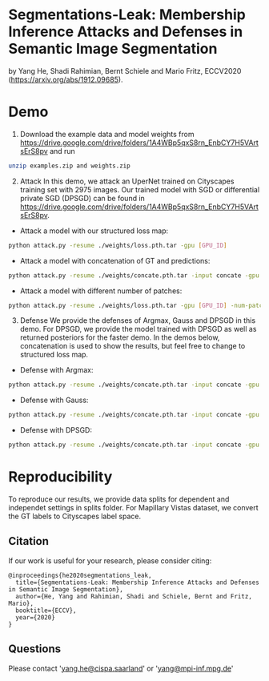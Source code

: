 # Segmentations-Leak: Membership Inference Attacks and Defenses in Semantic Image Segmentation
by Yang He, Shadi Rahimian, Bernt Schiele and Mario Fritz, ECCV2020 (https://arxiv.org/abs/1912.09685).

# Demo
1. Download the example data and model weights from https://drive.google.com/drive/folders/1A4WBp5qxS8rn_EnbCY7H5VArtsErS8pv and run
```bash
unzip examples.zip and weights.zip
```
2. Attack
In this demo, we attack an UperNet trained on Cityscapes training set with 2975 images. Our trained model with SGD or differential private SGD (DPSGD) can be found in 
https://drive.google.com/drive/folders/1A4WBp5qxS8rn_EnbCY7H5VArtsErS8pv.

- Attack a model with our structured loss map:
```bash
python attack.py -resume ./weights/loss.pth.tar -gpu [GPU_ID]
```
- Attack a model with concatenation of GT and predictions:
```bash
python attack.py -resume ./weights/concate.pth.tar -input concate -gpu [GPU_ID]
```
- Attack a model with different number of patches:
```bash
python attack.py -resume ./weights/loss.pth.tar -gpu [GPU_ID] -num-patch [NUM]
```

3. Defense
We provide the defenses of Argmax, Gauss and DPSGD in this demo. For DPSGD, we provide the model trained with DPSGD as well as returned posteriors for the faster demo. In the demos below, concatenation is used to show the results, but feel free to change to structured loss map.

- Defense with Argmax:
```bash
python attack.py -resume ./weights/concate.pth.tar -input concate -gpu [GPU_ID] -argmax
```

- Defense with Gauss:
```bash
python attack.py -resume ./weights/concate.pth.tar -input concate -gpu [GPU_ID] -gauss [STD_NOISE]
```

- Defense with DPSGD:
```bash
python attack.py -resume ./weights/concate.pth.tar -input concate -gpu [GPU_ID] -dpsgd
```

# Reproducibility
To reproduce our results, we provide data splits for dependent and independet settings in splits folder. For Mapillary Vistas dataset, we convert the GT labels to Cityscapes label space.

## Citation
If our work is useful for your research, please consider citing:

    @inproceedings{he2020segmentations_leak,
      title={Segmentations-Leak: Membership Inference Attacks and Defenses in Semantic Image Segmentation},
      author={He, Yang and Rahimian, Shadi and Schiele, Bernt and Fritz, Mario},
      booktitle={ECCV},
      year={2020}
    }

## Questions

Please contact 'yang.he@cispa.saarland' or 'yang@mpi-inf.mpg.de'
